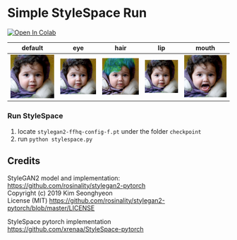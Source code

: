 # Simple StyleSpace Run

[![Open In Colab](https://colab.research.google.com/assets/colab-badge.svg)](https://colab.research.google.com/drive/1EiEWC0426GfjUl7g621vKfROl54w0iaP?usp=sharing)

| default | eye | hair | lip | mouth |
|:---:|:---:|:---:|:---:|:---:|
| ![img](./results/default.png)  | ![img](./results/eye.png) | ![img](./results/hair.png) | ![img](./results/lip.png) | ![img](./results/mouth.png) |


### Run StyleSpace
1. locate `stylegan2-ffhq-config-f.pt` under the folder `checkpoint`
2. run `python stylespace.py`



## Credits

StyleGAN2 model and implementation:  
https://github.com/rosinality/stylegan2-pytorch  
Copyright (c) 2019 Kim Seonghyeon  
License (MIT) https://github.com/rosinality/stylegan2-pytorch/blob/master/LICENSE  

StyleSpace pytorch implementation  
https://github.com/xrenaa/StyleSpace-pytorch
